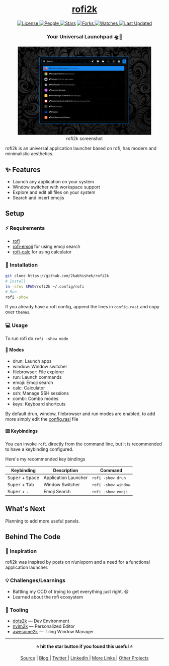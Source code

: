 <div align = "center">

<h1><a href="https://github.com/2kabhishek/rofi2k">rofi2k</a></h1>

<a href="https://github.com/2KAbhishek/rofi2k/blob/main/LICENSE">
<img alt="License" src="https://img.shields.io/github/license/2kabhishek/rofi2k?style=flat&color=eee&label="> </a>

<a href="https://github.com/2KAbhishek/rofi2k/graphs/contributors">
<img alt="People" src="https://img.shields.io/github/contributors/2kabhishek/rofi2k?style=flat&color=ffaaf2&label=People"> </a>

<a href="https://github.com/2KAbhishek/rofi2k/stargazers">
<img alt="Stars" src="https://img.shields.io/github/stars/2kabhishek/rofi2k?style=flat&color=98c379&label=Stars"></a>

<a href="https://github.com/2KAbhishek/rofi2k/network/members">
<img alt="Forks" src="https://img.shields.io/github/forks/2kabhishek/rofi2k?style=flat&color=66a8e0&label=Forks"> </a>

<a href="https://github.com/2KAbhishek/rofi2k/watchers">
<img alt="Watches" src="https://img.shields.io/github/watchers/2kabhishek/rofi2k?style=flat&color=f5d08b&label=Watches"> </a>

<a href="https://github.com/2KAbhishek/rofi2k/pulse">
<img alt="Last Updated" src="https://img.shields.io/github/last-commit/2kabhishek/rofi2k?style=flat&color=e06c75&label="> </a>

<h3>Your Universal Launchpad 🛸🚀</h3>

<figure>
  <img src= "images/screenshot.jpg" alt="rofi2k Demo">
  <br/>
  <figcaption>rofi2k screenshot</figcaption>
</figure>

</div>

rofi2k is an universal application launcher based on rofi, has modern and minimalistic aesthetics.

## ✨ Features

- Launch any application on your system
- Window switcher with workspace support
- Explore and edit all files on your system
- Search and insert emojis

## Setup

### ⚡ Requirements

- [rofi](https://github.com/davatorium/rofi)
- [rofi-emoji](https://github.com/Mange/rofi-emoji) for using emoji search
- [rofi-calc](https://github.com/svenstaro/rofi-calc) for using calculator

### 🚀 Installation

```bash
git clone https://github.com/2kabhishek/rofi2k
# Install
ln -sfnv $PWD/rofi2k ~/.config/rofi
# Run
rofi -show
```

If you already have a rofi config, append the lines in `config.rasi` and copy over `themes`.

### 💻 Usage

To run rofi do `rofi -show mode`

#### 🤖 Modes

- drun: Launch apps
- window: Window switcher
- filebrowser: File explorer
- run: Launch commands
- emoji: Emoji search
- calc: Calculator
- ssh: Manage SSH sessions
- combi: Combo modes
- keys: Keyboard shortcuts

By default drun, window, filebrowser and run modes are enabled, to add more simply edit the [config.rasi](./config.rasi) file

#### ⌨️ Keybindings

You can invoke `rofi` directly from the command line, but it is recommended to have a keybinding configured.

Here's my recommended key bindings

| Keybinding | Description | Command |
| ---------- | ----------- | --------|
| <kbd>Super</kbd> + <kbd>Space</kbd> | Application Launcher | `rofi -show drun` |
| <kbd>Super</kbd> + <kbd>Tab</kbd> | Window Switcher | `rofi -show window` |
| <kbd>Super</kbd> + <kbd>.</kbd> | Emoji Search | `rofi -show emoji` |

## What's Next

Planning to add more useful panels.

##  Behind The Code

### 🌈 Inspiration

rofi2k was inspired by posts on r/unixporn and a need for a functional application launcher.

### 💡 Challenges/Learnings

- Battling my OCD of trying to get everything just right. 😆
- Learned about the rofi ecosystem

### 🧰 Tooling

- [dots2k](https://github.com/2kabhishek/dots2k) — Dev Environment
- [nvim2k](https://github.com/2kabhishek/nvim2k) — Personalized Editor
- [awesome2k](https://github.com/2kabhishek/awesome2k) — Tiling Window Manager

<hr>

<div align="center">

<strong>⭐ hit the star button if you found this useful ⭐</strong><br>

<a href="https://github.com/2KAbhishek/BareMinimum">Source</a>
| <a href="https://2kabhishek.github.io/blog" target="_blank">Blog </a>
| <a href="https://twitter.com/2kabhishek" target="_blank">Twitter </a>
| <a href="https://linkedin.com/in/2kabhishek" target="_blank">LinkedIn </a>
| <a href="https://2kabhishek.github.io/links" target="_blank">More Links </a>
| <a href="https://2kabhishek.github.io/projects" target="_blank">Other Projects </a>

</div>

